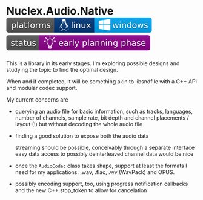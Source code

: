 Nuclex.Audio.Native ![Developed on Linux, should work on Windows](./Documents/images/platforms-linux-windows-badge.svg) ![Brainstorming, studying the problem space, API slowly taking shape](./Documents/images/status-early-planning-badge.svg)
===================

This is a library in its early stages. I'm exploring possible designs and
studying the topic to find the optimal design.

When and if completed, it will be something akin to libsndfile with
a C++ API and modular codec support.

My current concerns are

* querying an audio file for basic information, such as tracks, languages,
  number of channels, sample rate, bit depth and channel placements / layout
  (!) but without decoding the whole audio file

* finding a good solution to expose both the audio data

  streaming should be possible, conceivably through a separate interface
  easy data access to possibly deinterleaved channel data would be nice

* once the `AudioCodec` class takes shape, support at least the formats
  I need for my applications: .wav, .flac, .wv (WavPack) and OPUS.

* possibly encoding support, too, using progress notification callbacks
  and the new C++ stop_token to allow for cancelation
